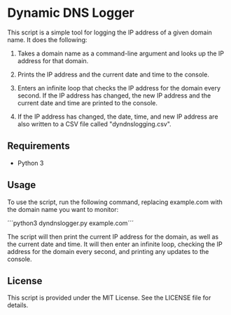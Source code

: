 # Dynamic DNS Logger

This script is a simple tool for logging the IP address of a given domain name. It does the following:

   1. Takes a domain name as a command-line argument and looks up the IP address for that domain.

   2. Prints the IP address and the current date and time to the console.

   3. Enters an infinite loop that checks the IP address for the domain every second. If the IP address has changed, the new IP address and the current date and time are printed to the console.

   4. If the IP address has changed, the date, time, and new IP address are also written to a CSV file called "dyndnslogging.csv".

## Requirements

   - Python 3

## Usage

To use the script, run the following command, replacing example.com with the domain name you want to monitor:

´´´python3 dyndnslogger.py example.com´´´

The script will then print the current IP address for the domain, as well as the current date and time. It will then enter an infinite loop, checking the IP address for the domain every second, and printing any updates to the console.

## License

This script is provided under the MIT License. See the LICENSE file for details.